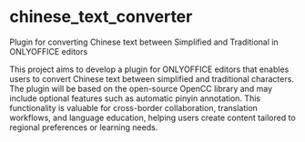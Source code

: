 # chinese_text_converter
Plugin for converting Chinese text between Simplified and Traditional in ONLYOFFICE editors

This project aims to develop a plugin for ONLYOFFICE editors that enables users to convert Chinese text between simplified and traditional characters. The plugin will be based on the open-source OpenCC library and may include optional features such as automatic pinyin annotation. This functionality is valuable for cross-border collaboration, translation workflows, and language education, helping users create content tailored to regional preferences or learning needs.
